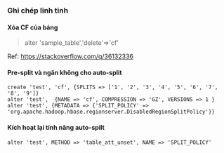 ### Ghi chép linh tinh

#### Xóa CF của bảng

> alter 'sample_table','delete'=>'cf'

Ref: https://stackoverflow.com/q/36132336

#### Pre-split và ngăn không cho auto-split

```
create 'test', 'cf', {SPLITS => ['1', '2', '3', '4', '5', '6', '7', '8', '9']}
alter 'test',  {NAME => 'cf', COMPRESSION => 'GZ', VERSIONS => 1 }
alter 'test', {METADATA => {'SPLIT_POLICY' => 'org.apache.hadoop.hbase.regionserver.DisabledRegionSplitPolicy'}}
```

#### Kích hoạt lại tính năng auto-spilt

```
alter 'test', METHOD => 'table_att_unset', NAME => 'SPLIT_POLICY'
```
